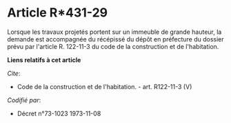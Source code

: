 # Article R*431-29

Lorsque les travaux projetés portent sur un immeuble de grande hauteur, la demande est accompagnée du récépissé du dépôt en
préfecture du dossier prévu par l'article R. 122-11-3 du code de la construction et de l'habitation.

**Liens relatifs à cet article**

_Cite_:

  - Code de la construction et de l'habitation. - art. R122-11-3 (V)

_Codifié par_:

  - Décret n°73-1023 1973-11-08
